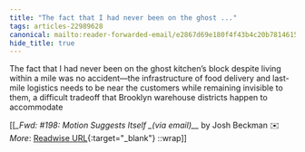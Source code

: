 ```yaml
---
title: "The fact that I had never been on the ghost ..."
tags: articles-22989628
canonical: mailto:reader-forwarded-email/e2867d69e180f4f43b4c20b7814615a6
hide_title: true
---
```


The fact that I had never been on the ghost kitchen’s block despite living within a mile was no accident—the infrastructure of food delivery and last-mile logistics needs to be near the customers while remaining invisible to them, a difficult tradeoff that Brooklyn warehouse districts happen to accommodate


[[<cite>_Fwd: #198: Motion Suggests Itself _(via email)__</cite> by Josh Beckman ✉️<br>
_More_: [Readwise URL](https://readwise.io/open/451438305){:target="_blank"}
::wrap]]